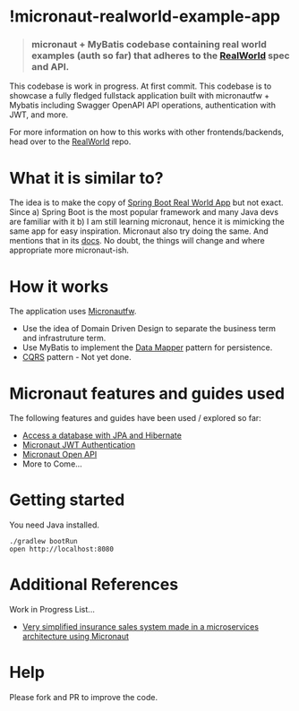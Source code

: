 # !micronaut-realworld-example-app

> ### micronaut + MyBatis codebase containing real world examples  (auth so far) that adheres to the [RealWorld](https://github.com/gothinkster/realworld-example-apps) spec and API.

This codebase is work in progress. At first commit. This codebase is to showcase a fully fledged fullstack application built with micronautfw + Mybatis including Swagger OpenAPI API operations, authentication with JWT, and more. 



For more information on how to this works with other frontends/backends, head over to the [RealWorld](https://github.com/gothinkster/realworld) repo.

# What it is similar to?

The idea is to make the copy of [Spring Boot Real World App](https://github.com/gothinkster/spring-boot-realworld-example-app) but not exact. Since a) Spring Boot is the most popular framework and many Java devs are familiar with it b) I am still learning micronaut, hence it is mimicking the same app for easy inspiration. Micronaut also try doing the same. And mentions that in its [docs](https://docs.micronaut.io/snapshot/guide/index.html#ioc). No doubt, the things will change and where appropriate more micronaut-ish. 

# How it works

The application uses [Micronautfw](https://micronaut.io).

* Use the idea of Domain Driven Design to separate the business term and infrastruture term. 
* Use MyBatis to implement the [Data Mapper](https://martinfowler.com/eaaCatalog/dataMapper.html) pattern for persistence.
* [CQRS](https://martinfowler.com/bliki/CQRS.html) pattern - Not yet done.

# Micronaut features and guides used

The following features and guides have been used / explored so far:

* [Access a database with JPA and Hibernate](https://guides.micronaut.io/micronaut-data-access-jpa-hibernate/guide/index.html)
* [Micronaut JWT Authentication](https://guides.micronaut.io/micronaut-security-jwt/guide/index.html)
* [Micronaut Open API](https://github.com/micronaut-projects/micronaut-openapi)
* More to Come...

# Getting started

You need Java installed.

    ./gradlew bootRun
    open http://localhost:8080

# Additional References

Work in Progress List...

* [Very simplified insurance sales system made in a microservices architecture using Micronaut](https://github.com/asc-lab/micronaut-microservices-poc)

# Help

Please fork and PR to improve the code.
